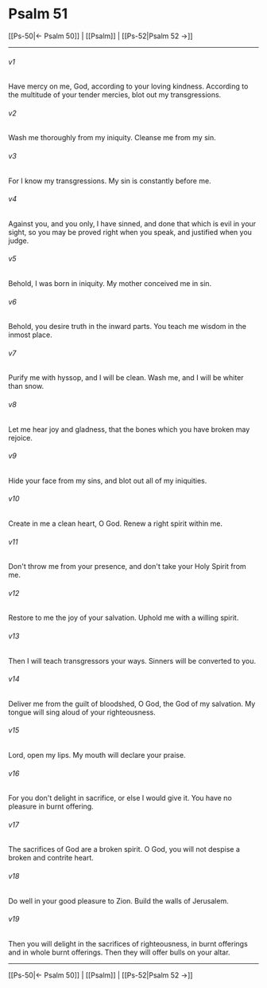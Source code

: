 # Psalm 51

[[Ps-50|← Psalm 50]] | [[Psalm]] | [[Ps-52|Psalm 52 →]]
***



###### v1 
Have mercy on me, God, according to your loving kindness. According to the multitude of your tender mercies, blot out my transgressions. 

###### v2 
Wash me thoroughly from my iniquity. Cleanse me from my sin. 

###### v3 
For I know my transgressions. My sin is constantly before me. 

###### v4 
Against you, and you only, I have sinned, and done that which is evil in your sight, so you may be proved right when you speak, and justified when you judge. 

###### v5 
Behold, I was born in iniquity. My mother conceived me in sin. 

###### v6 
Behold, you desire truth in the inward parts. You teach me wisdom in the inmost place. 

###### v7 
Purify me with hyssop, and I will be clean. Wash me, and I will be whiter than snow. 

###### v8 
Let me hear joy and gladness, that the bones which you have broken may rejoice. 

###### v9 
Hide your face from my sins, and blot out all of my iniquities. 

###### v10 
Create in me a clean heart, O God. Renew a right spirit within me. 

###### v11 
Don't throw me from your presence, and don't take your Holy Spirit from me. 

###### v12 
Restore to me the joy of your salvation. Uphold me with a willing spirit. 

###### v13 
Then I will teach transgressors your ways. Sinners will be converted to you. 

###### v14 
Deliver me from the guilt of bloodshed, O God, the God of my salvation. My tongue will sing aloud of your righteousness. 

###### v15 
Lord, open my lips. My mouth will declare your praise. 

###### v16 
For you don't delight in sacrifice, or else I would give it. You have no pleasure in burnt offering. 

###### v17 
The sacrifices of God are a broken spirit. O God, you will not despise a broken and contrite heart. 

###### v18 
Do well in your good pleasure to Zion. Build the walls of Jerusalem. 

###### v19 
Then you will delight in the sacrifices of righteousness, in burnt offerings and in whole burnt offerings. Then they will offer bulls on your altar.

***
[[Ps-50|← Psalm 50]] | [[Psalm]] | [[Ps-52|Psalm 52 →]]
